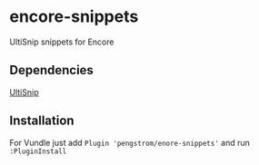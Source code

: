 # encore-snippets
UltiSnip snippets for Encore

## Dependencies

[UltiSnip](https://github.com/SirVer/ultisnips)

## Installation

For Vundle just add `Plugin 'pengstrom/enore-snippets'` and run `:PluginInstall`
